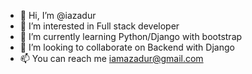 - 👋 Hi, I’m @iazadur
- 👀 I’m interested in Full stack developer
- 🌱 I’m currently learning Python/Django with bootstrap
- 💞️ I’m looking to collaborate on Backend with Django
- 📫 You can reach me iamazadur@gmail.com

<!---
iazadur/iazadur is a ✨ special ✨ repository because its `README.md` (this file) appears on your GitHub profile.
You can click the Preview link to take a look at your changes.
--->

